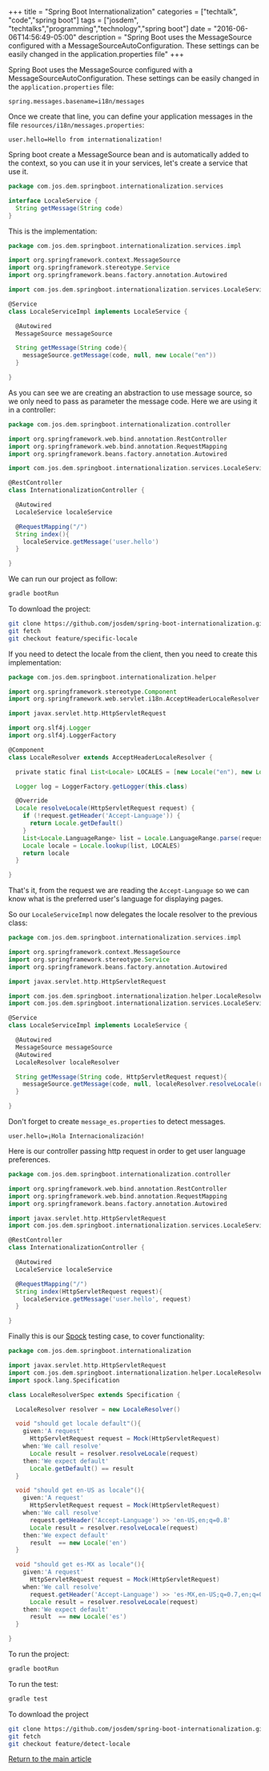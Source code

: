 +++
title = "Spring Boot Internationalization"
categories = ["techtalk", "code","spring boot"]
tags = ["josdem", "techtalks","programming","technology","spring boot"]
date = "2016-06-06T14:56:49-05:00"
description = "Spring Boot uses the MessageSource configured with a MessageSourceAutoConfiguration. These settings can be easily changed in the application.properties file"
+++

Spring Boot uses the MessageSource configured with a MessageSourceAutoConfiguration. These settings can be easily changed in the `application.properties` file:

```
spring.messages.basename=i18n/messages
```

Once we create that line, you can define your application messages in the file `resources/i18n/messages.properties`:

```
user.hello=Hello from internationalization!
```

Spring boot create a MessageSource bean and is automatically added to the context, so you can use it in your services, let's create a service that use it.

```groovy
package com.jos.dem.springboot.internationalization.services

interface LocaleService {
  String getMessage(String code)
}
```

This is the implementation:

```groovy
package com.jos.dem.springboot.internationalization.services.impl

import org.springframework.context.MessageSource
import org.springframework.stereotype.Service
import org.springframework.beans.factory.annotation.Autowired

import com.jos.dem.springboot.internationalization.services.LocaleService

@Service
class LocaleServiceImpl implements LocaleService {

  @Autowired
  MessageSource messageSource

  String getMessage(String code){
    messageSource.getMessage(code, null, new Locale("en"))
  }

}
```

As you can see we are creating an abstraction to use message source, so we only need to pass as parameter the message code. Here we are using it in a controller:

```groovy
package com.jos.dem.springboot.internationalization.controller

import org.springframework.web.bind.annotation.RestController
import org.springframework.web.bind.annotation.RequestMapping
import org.springframework.beans.factory.annotation.Autowired

import com.jos.dem.springboot.internationalization.services.LocaleService

@RestController
class InternationalizationController {

  @Autowired
  LocaleService localeService

  @RequestMapping("/")
  String index(){
    localeService.getMessage('user.hello')
  }

}
```

We can run our project as follow:

```bash
gradle bootRun
```

To download the project:

```bash
git clone https://github.com/josdem/spring-boot-internationalization.git
git fetch
git checkout feature/specific-locale
```

If you need to detect the locale from the client, then you need to create this implementation:

```groovy
package com.jos.dem.springboot.internationalization.helper

import org.springframework.stereotype.Component
import org.springframework.web.servlet.i18n.AcceptHeaderLocaleResolver

import javax.servlet.http.HttpServletRequest

import org.slf4j.Logger
import org.slf4j.LoggerFactory

@Component
class LocaleResolver extends AcceptHeaderLocaleResolver {

  private static final List<Locale> LOCALES = [new Locale("en"), new Locale("es")]

  Logger log = LoggerFactory.getLogger(this.class)

  @Override
  Locale resolveLocale(HttpServletRequest request) {
    if (!request.getHeader('Accept-Language')) {
      return Locale.getDefault()
    }
    List<Locale.LanguageRange> list = Locale.LanguageRange.parse(request.getHeader('Accept-Language'))
    Locale locale = Locale.lookup(list, LOCALES)
    return locale
  }

}
```

That's it, from the request we are reading the `Accept-Language` so we can know what is the preferred user's language for displaying pages.

So our `LocaleServiceImpl` now delegates the locale resolver to the previous class:

```groovy
package com.jos.dem.springboot.internationalization.services.impl

import org.springframework.context.MessageSource
import org.springframework.stereotype.Service
import org.springframework.beans.factory.annotation.Autowired

import javax.servlet.http.HttpServletRequest

import com.jos.dem.springboot.internationalization.helper.LocaleResolver
import com.jos.dem.springboot.internationalization.services.LocaleService

@Service
class LocaleServiceImpl implements LocaleService {

  @Autowired
  MessageSource messageSource
  @Autowired
  LocaleResolver localeResolver

  String getMessage(String code, HttpServletRequest request){
    messageSource.getMessage(code, null, localeResolver.resolveLocale(request))
  }

}
```

Don't forget to create `message_es.properties` to detect messages.

```properties
user.hello=¡Hola Internacionalización!
```

Here is our controller passing http request in order to get user language preferences.

```groovy
package com.jos.dem.springboot.internationalization.controller

import org.springframework.web.bind.annotation.RestController
import org.springframework.web.bind.annotation.RequestMapping
import org.springframework.beans.factory.annotation.Autowired

import javax.servlet.http.HttpServletRequest
import com.jos.dem.springboot.internationalization.services.LocaleService

@RestController
class InternationalizationController {

  @Autowired
  LocaleService localeService

  @RequestMapping("/")
  String index(HttpServletRequest request){
    localeService.getMessage('user.hello', request)
  }

}
```

Finally this is our [Spock](http://spockframework.org/) testing case, to cover functionality:

```groovy
package com.jos.dem.springboot.internationalization

import javax.servlet.http.HttpServletRequest
import com.jos.dem.springboot.internationalization.helper.LocaleResolver
import spock.lang.Specification

class LocaleResolverSpec extends Specification {

  LocaleResolver resolver = new LocaleResolver()

  void "should get locale default"(){
    given:'A request'
      HttpServletRequest request = Mock(HttpServletRequest)
    when:'We call resolve'
      Locale result = resolver.resolveLocale(request)
    then:'We expect default'
      Locale.getDefault() == result
  }

  void "should get en-US as locale"(){
    given:'A request'
      HttpServletRequest request = Mock(HttpServletRequest)
    when:'We call resolve'
      request.getHeader('Accept-Language') >> 'en-US,en;q=0.8'
      Locale result = resolver.resolveLocale(request)
    then:'We expect default'
      result  == new Locale('en')
  }

  void "should get es-MX as locale"(){
    given:'A request'
      HttpServletRequest request = Mock(HttpServletRequest)
    when:'We call resolve'
      request.getHeader('Accept-Language') >> 'es-MX,en-US;q=0.7,en;q=0.3'
      Locale result = resolver.resolveLocale(request)
    then:'We expect default'
      result  == new Locale('es')
  }

}
```

To run the project:

```bash
gradle bootRun
```

To run the test:

```bash
gradle test
```

To download the project

```bash
git clone https://github.com/josdem/spring-boot-internationalization.git
git fetch
git checkout feature/detect-locale
```

[Return to the main article](/techtalk/spring)

